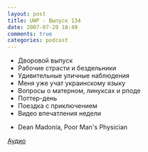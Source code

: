 ```yaml
---
layout: post
title: UWP - Выпуск 134
date: 2007-07-20 18:49
comments: true
categories: podcast
---
```


- Дворовой выпуск
- Рабочие страсти и бездельники
- Удивительные уличные наблюдения
- Меня уже учат украинскому языку
- Вопросы о матерном, линуксах и рподе
- Поттер-день
- Поездка с приключением
- Видео впечатления недели


* Dean Madonia, Poor Man's Physician


[Аудио](https://podcast.umputun.com/media/ump_podcast134.mp3)
<audio src="https://podcast.umputun.com/media/ump_podcast134.mp3" preload="none">
